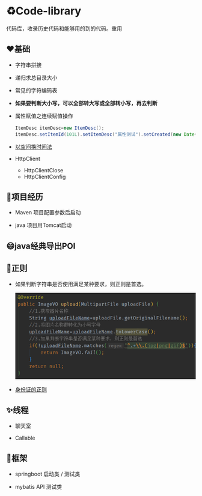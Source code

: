 # :recycle:Code-library
代码库，收录历史代码和能够用的到的代码。重用

## :heart:基础

- 字符串拼接

- 递归求总目录大小

- 常见的字符编码表

- **如果要判断大小写，可以全部转大写或全部转小写，再去判断**

- 属性赋值之连续赋值操作

  ```java
  ItemDesc itemDesc=new ItemDesc();
  itemDesc.setItemId(101L).setItemDesc("属性测试").setCreated(new Date()).setUpdated(itemDesc.getCreated());
  
  ```

- [以空间换时间法](https://github.com/helloGitHubQ/CodeLibrary/tree/master/base/timeSpace.md)

- HttpClient

  - HttpClientClose
  - HttpClientConfig

## :triangular_flag_on_post:项目经历

- Maven 项目配置参数后启动

- java 项目用Tomcat启动

## :smile:java经典导出POI 



## :boxing_glove:正则

- 如果判断字符串是否使用满足某种要求，则正则是首选。

  ![](./image/upload.png)

- [身份证的正则]()

## :sparkles:线程

- 聊天室

- Callable

## :red_circle:框架

- springboot 启动类 / 测试类

- mybatis API 测试类